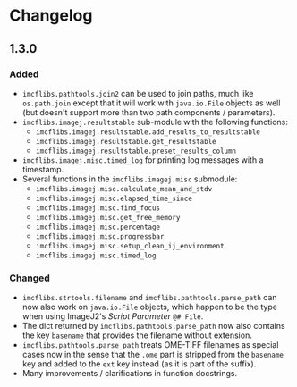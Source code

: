 # Changelog

<!-- markdownlint-disable MD024 (no-duplicate-header) -->

## 1.3.0

### Added

* `imcflibs.pathtools.join2` can be used to join paths, much like `os.path.join`
  except that it will work with `java.io.File` objects as well (but doesn't
  support more than two path components / parameters).
* `imcflibs.imagej.resultstable` sub-module with the following functions:
  * `imcflibs.imagej.resultstable.add_results_to_resultstable`
  * `imcflibs.imagej.resultstable.get_resultstable`
  * `imcflibs.imagej.resultstable.preset_results_column`
* `imcflibs.imagej.misc.timed_log` for printing log messages with a timestamp.
* Several functions in the `imcflibs.imagej.misc` submodule:
  * `imcflibs.imagej.misc.calculate_mean_and_stdv`
  * `imcflibs.imagej.misc.elapsed_time_since`
  * `imcflibs.imagej.misc.find_focus`
  * `imcflibs.imagej.misc.get_free_memory`
  * `imcflibs.imagej.misc.percentage`
  * `imcflibs.imagej.misc.progressbar`
  * `imcflibs.imagej.misc.setup_clean_ij_environment`
  * `imcflibs.imagej.misc.timed_log`

### Changed

* `imcflibs.strtools.filename` and `imcflibs.pathtools.parse_path` can now also
  work on `java.io.File` objects, which happen to be the type when using
  ImageJ2's *Script Parameter* `@# File`.
* The dict returned by `imcflibs.pathtools.parse_path` now also contains the key
  `basename` that provides the filename without extension.
* `imcflibs.pathtools.parse_path` treats OME-TIFF filenames as special cases now
  in the sense that the `.ome` part is stripped from the `basename` key and
  added to the `ext` key instead (as it is part of the suffix).
* Many improvements / clarifications in function docstrings.
